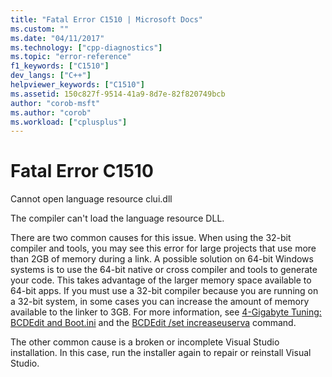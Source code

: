 ```yaml
---
title: "Fatal Error C1510 | Microsoft Docs"
ms.custom: ""
ms.date: "04/11/2017"
ms.technology: ["cpp-diagnostics"]
ms.topic: "error-reference"
f1_keywords: ["C1510"]
dev_langs: ["C++"]
helpviewer_keywords: ["C1510"]
ms.assetid: 150c827f-9514-41a9-8d7e-82f820749bcb
author: "corob-msft"
ms.author: "corob"
ms.workload: ["cplusplus"]
---
```

# Fatal Error C1510

Cannot open language resource clui.dll

The compiler can't load the language resource DLL.

There are two common causes for this issue. When using the 32-bit compiler and tools, you may see this error for large projects that use more than 2GB of memory during a link. A possible solution on 64-bit Windows systems is to use the 64-bit native or cross compiler and tools to generate your code. This takes advantage of the larger memory space available to 64-bit apps. If you must use a 32-bit compiler because you are running on a 32-bit system, in some cases you can increase the amount of memory available to the linker to 3GB. For more information, see [4-Gigabyte Tuning: BCDEdit and Boot.ini](https://msdn.microsoft.com/library/vs/alm/bb613473\(v=vs.85\).aspx) and the [BCDEdit /set increaseuserva](https://msdn.microsoft.com/library/ff542202.aspx) command.

The other common cause is a broken or incomplete Visual Studio installation. In this case, run the installer again to repair or reinstall Visual Studio.
